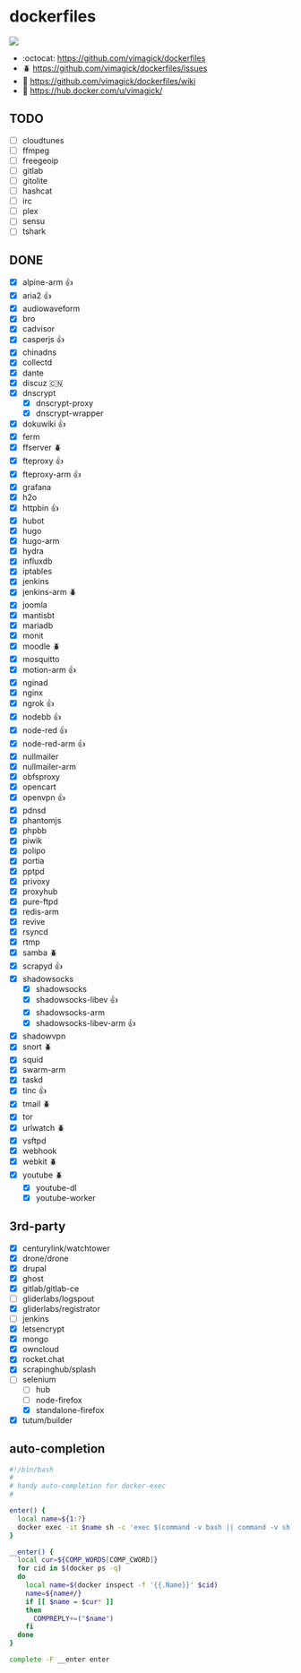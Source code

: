 dockerfiles
===========

[![](https://travis-ci.org/vimagick/dockerfiles.svg)](https://travis-ci.org/vimagick/dockerfiles)

- :octocat: <https://github.com/vimagick/dockerfiles>
- :beetle: <https://github.com/vimagick/dockerfiles/issues>
- :book: <https://github.com/vimagick/dockerfiles/wiki>
- :whale: <https://hub.docker.com/u/vimagick/>

## TODO

- [ ] cloudtunes
- [ ] ffmpeg
- [ ] freegeoip
- [ ] gitlab
- [ ] gitolite
- [ ] hashcat
- [ ] irc
- [ ] plex
- [ ] sensu
- [ ] tshark

## DONE

- [x] alpine-arm :+1:
- [x] aria2 :+1:
- [x] audiowaveform
- [x] bro
- [x] cadvisor
- [x] casperjs :+1:
- [x] chinadns
- [x] collectd
- [x] dante
- [x] discuz :cn:
- [x] dnscrypt
    - [x] dnscrypt-proxy
    - [x] dnscrypt-wrapper
- [x] dokuwiki :+1:
- [x] ferm
- [x] ffserver :beetle:
- [x] fteproxy :+1:
- [x] fteproxy-arm :+1:
- [x] grafana
- [x] h2o
- [x] httpbin :+1:
- [x] hubot
- [x] hugo
- [x] hugo-arm
- [x] hydra
- [x] influxdb
- [x] iptables
- [x] jenkins
- [x] jenkins-arm :beetle:
- [x] joomla
- [x] mantisbt
- [x] mariadb
- [x] monit
- [x] moodle :beetle:
- [x] mosquitto
- [x] motion-arm :+1:
- [x] nginad
- [x] nginx
- [x] ngrok :+1:
- [x] nodebb :+1:
- [x] node-red :+1:
- [x] node-red-arm :+1:
- [x] nullmailer
- [x] nullmailer-arm
- [x] obfsproxy
- [x] opencart
- [x] openvpn :+1:
- [x] pdnsd
- [x] phantomjs
- [x] phpbb
- [x] piwik
- [x] polipo
- [x] portia
- [x] pptpd
- [x] privoxy
- [x] proxyhub
- [x] pure-ftpd
- [x] redis-arm
- [x] revive
- [x] rsyncd
- [x] rtmp
- [x] samba :beetle:
- [x] scrapyd :+1:
- [x] shadowsocks
    - [x] shadowsocks
    - [x] shadowsocks-libev :+1:
    - [x] shadowsocks-arm
    - [x] shadowsocks-libev-arm :+1:
- [x] shadowvpn
- [x] snort :beetle:
- [x] squid
- [x] swarm-arm
- [x] taskd
- [x] tinc :+1:
- [x] tmail :beetle:
- [x] tor
- [x] urlwatch :beetle:
- [x] vsftpd
- [x] webhook
- [x] webkit :beetle:
- [x] youtube :beetle:
    - [x] youtube-dl
    - [x] youtube-worker

## 3rd-party

- [x] centurylink/watchtower
- [x] drone/drone
- [x] drupal
- [x] ghost
- [x] gitlab/gitlab-ce
- [ ] gliderlabs/logspout
- [x] gliderlabs/registrator
- [ ] jenkins
- [x] letsencrypt
- [x] mongo
- [x] owncloud
- [x] rocket.chat
- [x] scrapinghub/splash
- [ ] selenium
    - [ ] hub
    - [ ] node-firefox
    - [x] standalone-firefox
- [x] tutum/builder

## auto-completion

```bash
#!/bin/bash
#
# handy auto-completion for docker-exec
#

enter() {
  local name=${1:?}
  docker exec -it $name sh -c 'exec $(command -v bash || command -v sh)'
}

__enter() {
  local cur=${COMP_WORDS[COMP_CWORD]}
  for cid in $(docker ps -q)
  do
    local name=$(docker inspect -f '{{.Name}}' $cid)
    name=${name#/}
    if [[ $name = $cur* ]]
    then
      COMPREPLY+=("$name")
    fi
  done
}

complete -F __enter enter
```
